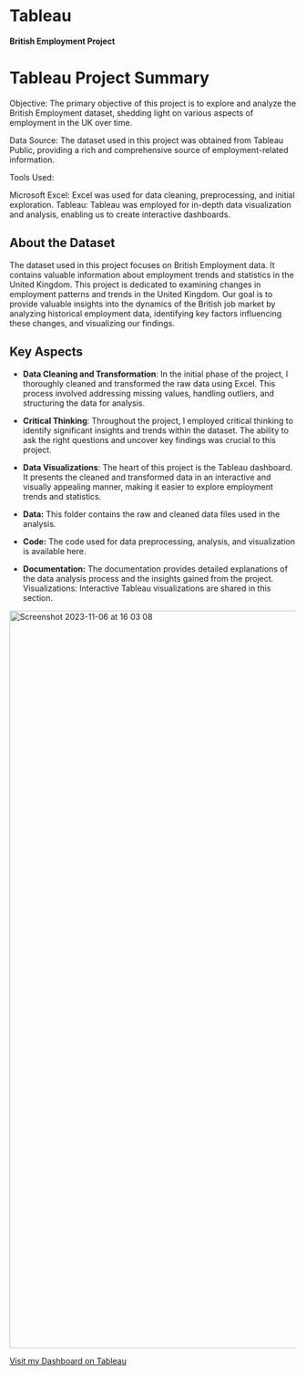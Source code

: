 # Tableau
**British Employment Project**

# Tableau Project Summary

Objective: The primary objective of this project is to explore and analyze the British Employment dataset, shedding light on various aspects of employment in the UK over time.

Data Source: The dataset used in this project was obtained from Tableau Public, providing a rich and comprehensive source of employment-related information.

Tools Used:

Microsoft Excel: Excel was used for data cleaning, preprocessing, and initial exploration.
Tableau: Tableau was employed for in-depth data visualization and analysis, enabling us to create interactive dashboards.

## About the Dataset

The dataset used in this project focuses on British Employment data. It contains valuable information about employment trends and statistics in the United Kingdom. This project is dedicated to examining changes in employment patterns and trends in the United Kingdom. Our goal is to provide valuable insights into the dynamics of the British job market by analyzing historical employment data, identifying key factors influencing these changes, and visualizing our findings.
## Key Aspects

- **Data Cleaning and Transformation**: In the initial phase of the project, I thoroughly cleaned and transformed the raw data using Excel. This process involved addressing missing values, handling outliers, and structuring the data for analysis.

- **Critical Thinking**: Throughout the project, I employed critical thinking to identify significant insights and trends within the dataset. The ability to ask the right questions and uncover key findings was crucial to this project.

- **Data Visualizations**: The heart of this project is the Tableau dashboard. It presents the cleaned and transformed data in an interactive and visually appealing manner, making it easier to explore employment trends and statistics.

- **Data:** This folder contains the raw and cleaned data files used in the analysis.
  
- **Code:** The code used for data preprocessing, analysis, and visualization is available here.
 
- **Documentation:** The documentation provides detailed explanations of the data analysis process and the insights gained from the project.
Visualizations: Interactive Tableau visualizations are shared in this section.


<img width="1294" alt="Screenshot 2023-11-06 at 16 03 08" src="https://github.com/PaulIsmael/Tableau/assets/150025834/445cb525-35b7-4a37-98bc-5f51ff39f7d8">


[Visit my Dashboard on Tableau](https://public.tableau.com/app/profile/paul.ismael/viz/BritishEmploymentDashboard/Dashboard1)
